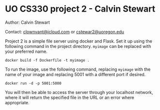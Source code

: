# UO CS330 project 2 - Calvin Stewart #

Author:     Calvin Stewart

Contact:    clownvant@icloud.com
        or
            cstewar2@uoregon.edu

Project 2 is a simple file server using docker and Flask. Set it up using the following command in the project directory. `myimage` can be replaced with your preferred name.

```
docker build -f Dockerfile -t myimage .
```

To run the image, use the following command, replacing `myimage` with the name of your image and replacing 5001 with a different port if desired.

```
docker run -d -p 5001:5000
```

You will then be able to access the server through your localhost network, where it will return the specified file in the URL or an error where appropriate.

